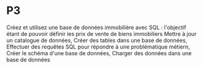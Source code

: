 # P3
Créez et utilisez une base de données immobilière avec SQL : l'objectif étant de pouvoir définir les prix de vente de biens immobiliers
Mettre à jour un catalogue de données,
Créer des tables dans une base de données,
Effectuer des requêtes SQL pour répondre à une problématique métiern,
Créer le schéma d'une base de données,
Charger des données dans une base de données
